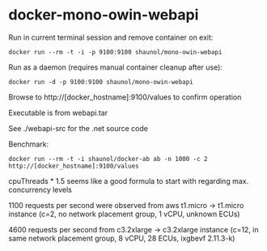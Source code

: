 docker-mono-owin-webapi
=======================

Run in current terminal session and remove container on exit:

```
docker run --rm -t -i -p 9100:9100 shaunol/mono-owin-webapi
```

Run as a daemon (requires manual container cleanup after use):

```
docker run -d -p 9100:9100 shaunol/mono-owin-webapi
```

Browse to http://[docker_hostname]:9100/values to confirm operation

Executable is from webapi.tar

See ./webapi-src for the .net source code

Benchmark:

```
docker run --rm -t -i shaunol/docker-ab ab -n 1000 -c 2 http://[docker_hostname]:9100/values
```

cpuThreads * 1.5 seems like a good formula to start with regarding max. concurrency levels

1100 requests per second were observed from aws t1.micro -> t1.micro instance (c=2, no network placement group, 1 vCPU, unknown ECUs)

4600 requests per second from c3.2xlarge -> c3.2xlarge instance (c=12, in same network placement group, 8 vCPU, 28 ECUs, ixgbevf 2.11.3-k)